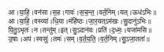 

  
आ।या॒हि॒।वन॑सा।स॒ह।गावः॑।स॒च॒न्त॒।वर्त॒निम्।यत्।ऊध॑ऽभिः॥  
आ।या॒हि॒।वस्व्या॑।धि॒या।मंहि॑ष्ठः।जा॒र॒यत्ऽम॑खः।सु॒दानु॑ऽभिः॥  
पि॒तु॒ऽभृतः॑।न।तन्तु॑म्।इत्।सु॒ऽदान॑वः।प्रति॑।द॒ध्मः॒।यजा॑मसि॥  
उ॒षाः।अप॑।स्वसुः॑।तमः॑।सम्।व॒र्त॒य॒ति॒।व॒र्त॒निम्।सु॒ऽजा॒तता॑॥  
